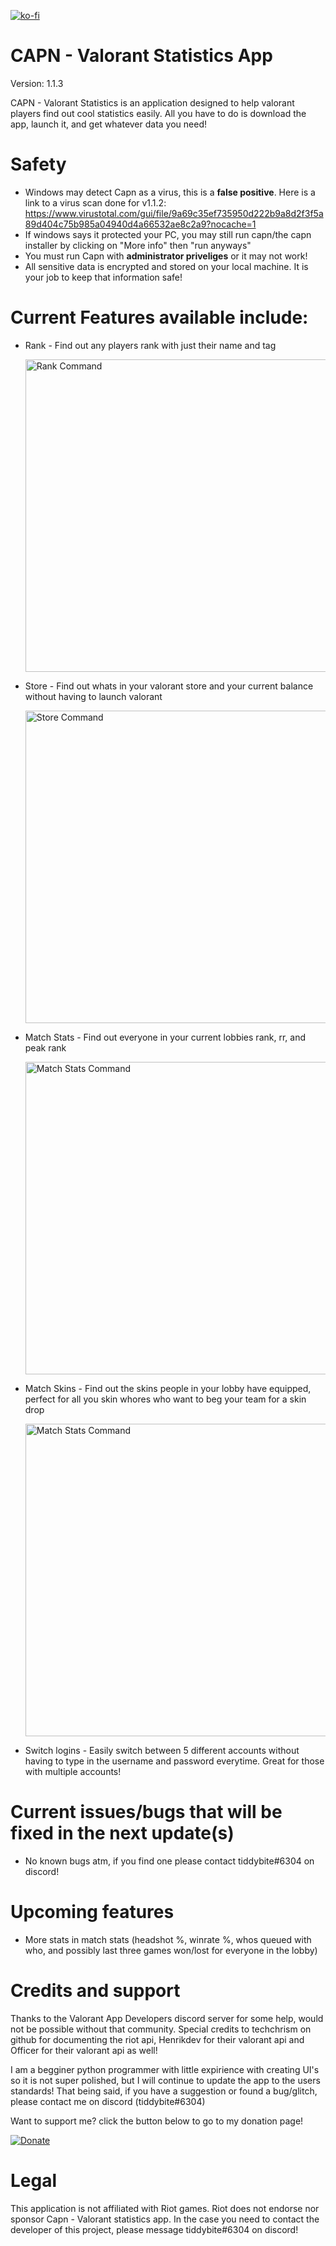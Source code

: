 [![ko-fi](https://ko-fi.com/img/githubbutton_sm.svg)](https://ko-fi.com/Y8Y0C2CAM)

# CAPN - Valorant Statistics App
Version: 1.1.3

CAPN - Valorant Statistics is an application designed to help valorant players find out cool statistics easily. All you have to do is download the app, launch it, and get whatever data you need!

# Safety
* Windows may detect Capn as a virus, this is a **false positive**. Here is a link to a virus scan done for v1.1.2: https://www.virustotal.com/gui/file/9a69c35ef735950d222b9a8d2f3f5a89d404c75b985a04940d4a66532ae8c2a9?nocache=1
* If windows says it protected your PC, you may still run capn/the capn installer by clicking on "More info" then "run anyways"
* You must run Capn with **administrator priveliges** or it may not work!
* All sensitive data is encrypted and stored on your local machine. It is your job to keep that information safe!

# Current Features available include:
  * Rank - Find out any players rank with just their name and tag

    <img src="https://cdn.discordapp.com/attachments/983104809064345640/1010976092145848371/unknown.png" alt="Rank Command" width="500"/>
  
  * Store - Find out whats in your valorant store and your current balance without having to launch valorant

    <img src="https://cdn.discordapp.com/attachments/983104809064345640/1010978312501330081/unknown.png" alt="Store Command" width="500"/>
    
  * Match Stats - Find out everyone in your current lobbies rank, rr, and peak rank

    <img src="https://cdn.discordapp.com/attachments/983104809064345640/1010978065687531661/unknown.png" alt="Match Stats Command" width="500"/>
    
  * Match Skins - Find out the skins people in your lobby have equipped, perfect for all you skin whores who want to beg your team for a skin drop
    
    <img src="https://cdn.discordapp.com/attachments/983104809064345640/1010979079480164493/unknown.png" alt="Match Stats Command" width="500"/>
    
  * Switch logins - Easily switch between 5 different accounts without having to type in the username and password everytime. Great for those with multiple accounts!
 

# Current issues/bugs that will be fixed in the next update(s)
* No known bugs atm, if you find one please contact tiddybite#6304 on discord!

# Upcoming features
* More stats in match stats (headshot %, winrate %, whos queued with who, and possibly last three games won/lost for everyone in the lobby)

# Credits and support

Thanks to the Valorant App Developers discord server for some help, would not be possible without that community. Special credits to techchrism on github for documenting the riot api, Henrikdev for their valorant api and Officer for their valorant api as well!


I am a begginer python programmer with little expirience with creating UI's so it is not super polished, but I will continue to update the app to the users standards! That being said, if you have a suggestion or found a bug/glitch, please contact me on discord (tiddybite#6304)

Want to support me? click the button below to go to my donation page!

[![Donate](https://img.shields.io/badge/Ko--fi-F16061?style=for-the-badge&logo=ko-fi&logoColor=white)](https://ko-fi.com/spherical)

# Legal

This application is not affiliated with Riot games. Riot does not endorse nor sponsor Capn - Valorant statistics app. In the case you need to contact the developer of this project, please message tiddybite#6304 on discord!
